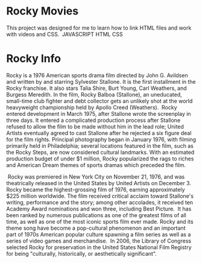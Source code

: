 # Rocky Movies

This project was designed for me to learn how to link HTML files and work with videos and CSS.
<img src="http://ultimateactionmovies.com/wp-content/uploads/2018/12/Rocky-Christmas.jpg" alt="" />
JAVASCRIPT
HTML
CSS

# Rocky Info

Rocky is a 1976 American sports drama film directed by John G. Avildsen and written by and starring Sylvester Stallone. It is the first installment in the Rocky franchise. It also stars Talia Shire, Burt Young, Carl Weathers, and Burgess Meredith. In the film, Rocky Balboa (Stallone), an uneducated, small-time club fighter and debt collector gets an unlikely shot at the world heavyweight championship held by Apollo Creed (Weathers).
<img src="https://t4.ftcdn.net/jpg/03/20/18/45/360_F_320184566_yqJMtaBqpeBACfAJuKmTxBLR0hscxz2l.jpg" alt="" />
Rocky entered development in March 1975, after Stallone wrote the screenplay in three days. It entered a complicated production process after Stallone refused to allow the film to be made without him in the lead role; United Artists eventually agreed to cast Stallone after he rejected a six figure deal for the film rights. Principal photography began in January 1976, with filming primarily held in Philadelphia; several locations featured in the film, such as the Rocky Steps, are now considered cultural landmarks. With an estimated production budget of under $1 million, Rocky popularized the rags to riches and American Dream themes of sports dramas which preceded the film. 

<img src="https://encrypted-tbn0.gstatic.com/images?q=tbn:ANd9GcSYOZrrUAE4DR55vg45CRmsprStCrNI9FkJaw&usqp=CAU" alt="" />
Rocky was premiered in New York City on November 21, 1976, and was theatrically released in the United States by United Artists on December 3. Rocky became the highest-grossing film of 1976, earning approximately $225 million worldwide. The film received critical acclaim toward Stallone's writing, performance and the story; among other accolades, it received ten Academy Award nominations and won three, including Best Picture.
<img src="https://cinemaedebate.files.wordpress.com/2009/08/rocky-balboa2.jpg" alt="" />
It has been ranked by numerous publications as one of the greatest films of all time, as well as one of the most iconic sports film ever made. Rocky and its theme song have become a pop-cultural phenomenon and an important part of 1970s American popular culture spawning a film series as well as a series of video games and merchandise.
<img src="https://oquartonerd.com.br/wp-content/uploads/2021/03/sucesso-profissional-1.jpg" alt="" />
In 2006, the Library of Congress selected Rocky for preservation in the United States National Film Registry for being "culturally, historically, or aesthetically significant".
